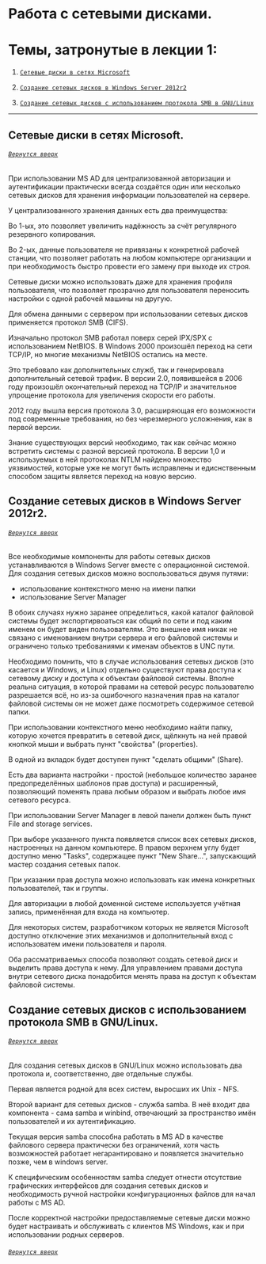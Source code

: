 # Работа с сетевыми дисками.

# Темы, затронутые в лекции 1: 

1. [`Сетевые диски в сетях Microsoft`](https://github.com/Shin0kari/System-administration/blob/main/lections/Lec_13.%20Working%20with%20network%20drives.md#%D1%81%D0%B5%D1%82%D0%B5%D0%B2%D1%8B%D0%B5-%D0%B4%D0%B8%D1%81%D0%BA%D0%B8-%D0%B2-%D1%81%D0%B5%D1%82%D1%8F%D1%85-microsoft)

1. [`Создание сетевых дисков в Windows Server 2012r2`](https://github.com/Shin0kari/System-administration/blob/main/lections/Lec_13.%20Working%20with%20network%20drives.md#%D1%81%D0%BE%D0%B7%D0%B4%D0%B0%D0%BD%D0%B8%D0%B5-%D1%81%D0%B5%D1%82%D0%B5%D0%B2%D1%8B%D1%85-%D0%B4%D0%B8%D1%81%D0%BA%D0%BE%D0%B2-%D0%B2-windows-server-2012r2)

1. [`Создание сетевых дисков с использованием протокола SMB в GNU/Linux`](https://github.com/Shin0kari/System-administration/blob/main/lections/Lec_13.%20Working%20with%20network%20drives.md#%D1%81%D0%BE%D0%B7%D0%B4%D0%B0%D0%BD%D0%B8%D0%B5-%D1%81%D0%B5%D1%82%D0%B5%D0%B2%D1%8B%D1%85-%D0%B4%D0%B8%D1%81%D0%BA%D0%BE%D0%B2-%D1%81-%D0%B8%D1%81%D0%BF%D0%BE%D0%BB%D1%8C%D0%B7%D0%BE%D0%B2%D0%B0%D0%BD%D0%B8%D0%B5%D0%BC-%D0%BF%D1%80%D0%BE%D1%82%D0%BE%D0%BA%D0%BE%D0%BB%D0%B0-smb-%D0%B2-gnulinux)

***

## Сетевые диски в сетях Microsoft.
###### [`Вернутся вверх`](https://github.com/Shin0kari/System-administration/blob/main/lections/Lec_13.%20Working%20with%20network%20drives.md#%D1%82%D0%B5%D0%BC%D1%8B-%D0%B7%D0%B0%D1%82%D1%80%D0%BE%D0%BD%D1%83%D1%82%D1%8B%D0%B5-%D0%B2-%D0%BB%D0%B5%D0%BA%D1%86%D0%B8%D0%B8-1)

При использовании MS AD для централизованной авторизации и аутентификации практически всегда создаётся один или несколько сетевых дисков для хранения информации пользователей на сервере.

У централизованного хранения данных есть два преимущества:

Во 1-ых, это позволяет увеличить надёжность за счёт регулярного резервного копирования. 

Во 2-ых, данные пользователя не привязаны к конкретной рабочей станции, что позволяет работать на любом компьютере организации и при необходимость быстро провести его замену при выходе их строя.

Сетевые диски можно использовать даже для хранения профиля пользователя, что позволяет прозрачно для пользователя переносить настройки с одной рабочей машины на другую. 

Для обмена данными с сервером при использовании сетевых дисков применяется протокол SMB (CIFS).

Изначально протокол SMB работал поверх серей IPX/SPX с использованием NetBIOS. В Windows 2000 произошёл переход на сети TCP/IP, но многие механизмы NetBIOS остались на месте. 

Это требовало как дополнительных служб, так и генерировала дополнительный сетевой трафик. В версии 2.0, появившейся в 2006 году произошёл окончательный переход на TCP/IP и значительное упрощение протокола для увеличения скорости его работы.

 2012 году вышла версия протокола 3.0, расширяющая его возможности под современные требования, но без черезмерного усложнения, как в первой версии.

Знание существующих версий необходимо, так как сейчас можно встретить системы с разной версией протокола. В версии 1,0 и используемых в ней протоколах NTLM найдено множество уязвимостей, которые уже не могут быть исправлены и едиснственным способом защиты является переход на новую версию.

## Создание сетевых дисков в Windows Server 2012r2.
###### [`Вернутся вверх`](https://github.com/Shin0kari/System-administration/blob/main/lections/Lec_13.%20Working%20with%20network%20drives.md#%D1%82%D0%B5%D0%BC%D1%8B-%D0%B7%D0%B0%D1%82%D1%80%D0%BE%D0%BD%D1%83%D1%82%D1%8B%D0%B5-%D0%B2-%D0%BB%D0%B5%D0%BA%D1%86%D0%B8%D0%B8-1)

Все необходимые компоненты для работы сетевых дисков устанавливаются в Windows Server вместе с операционной системой. Для создания сетевых дисков можно воспользоваться двумя путями:

* использование контекстного меню на имени папки
* использование Server Manager

В обоих случаях нужно заранее определиться, какой каталог файловой системы будет экспортирвоаться как общий по сети и под каким именем он будет виден пользователям. Это внешнее имя никак не связано с именованием внутри сервера и его файловой системы и ограничено только требованиями к именам объектов в UNC пути.

Необходимо помнить, что в случае использования сетевых дисков (это касается и Windows, и Linux) отдельно существуют права доступа к сетевому диску и доступа к объектам файловой системы. Вполне реальна ситуация, в которой правами на сетевой ресурс пользователю разрешается всё, но из-за ошибочного назначения прав на каталог файловой системы он не может даже посмотреть содержимое сетевой папки.

При использовании контекстного меню необходимо найти папку, которую хочется превратить в сетевой диск, щёлкнуть на ней правой кнопкой мыши и выбрать пункт "свойства" (properties).

В одной из вкладок будет доступен пункт "сделать общими" (Share). 

Есть два варианта настройки - простой (небольшое количество заранее предопределённых шаблонов прав доступа) и расширенный, позволяющий поменять права любым образом и выбрать любое имя сетевого ресурса. 

При использовании Server Manager в левой панели должен быть пункт File and storage services.

При выборе указанного пункта появляется список всех сетевых дисков, настроенных на данном компьютере. В правом верхнем углу будет доступно меню "Tasks", содержащее пункт "New Share...", запускающий мастер создания сетевых папок.

При указании прав доступа можно использовать как имена конкретных пользователей, так и группы.

Для авторизации в любой доменной системе используется учётная запись, применённая для входа на компьютер. 

Для некоторых систем, разработчиком которых не является Microsoft доступно отключение этих механизмов и дополнительный вход с использоватем имени пользователя и пароля.

Оба рассматриваемых способа позволяют создать сетевой диск и выделить права доступа к нему. Для управлением правами доступа внутри сетевого диска понадобится менять права на доступ к объектам файловой системы.

## Создание сетевых дисков с использованием протокола SMB в GNU/Linux.
###### [`Вернутся вверх`](https://github.com/Shin0kari/System-administration/blob/main/lections/Lec_13.%20Working%20with%20network%20drives.md#%D1%82%D0%B5%D0%BC%D1%8B-%D0%B7%D0%B0%D1%82%D1%80%D0%BE%D0%BD%D1%83%D1%82%D1%8B%D0%B5-%D0%B2-%D0%BB%D0%B5%D0%BA%D1%86%D0%B8%D0%B8-1)

Для создания сетевых дисков в GNU/Linux можно использовать два протокола и, соответственно, две отдельные службы.

Первая является родной для всех систем, выросших их Unix - NFS. 

Второй вариант для сетевых дисков - служба samba. В неё входит два компонента - сама samba и winbind, отвечающий за пространство имён пользователей и их аутентификацию. 

Текущая версия samba способна работать в MS AD в качестве файлового сервера практически без ограничений, хотя часть возможностей работает негарантировано и появляется значительно позже, чем в windows server.

К специфическим особенностям samba следует отнести отсутствие графических интерфейсов для создания сетевых дисков и необходимость ручной настройки конфигурационных файлов для начал работы с MS AD. 

После корректной настройки предоставляемые сетевые диски можно будет настраивать и обслуживать с клиентов MS Windows, как и при использовании родных серверов.

###### [`Вернутся вверх`](https://github.com/Shin0kari/System-administration/blob/main/lections/Lec_13.%20Working%20with%20network%20drives.md#%D1%82%D0%B5%D0%BC%D1%8B-%D0%B7%D0%B0%D1%82%D1%80%D0%BE%D0%BD%D1%83%D1%82%D1%8B%D0%B5-%D0%B2-%D0%BB%D0%B5%D0%BA%D1%86%D0%B8%D0%B8-1)
